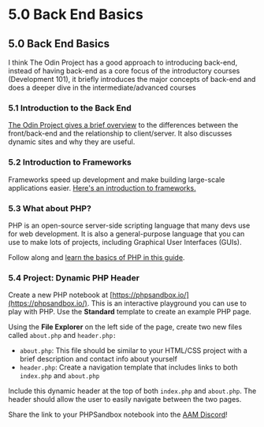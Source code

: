 # 5.0 Back End Basics

## 5.0 Back End Basics

I think The Odin Project has a good approach to introducing back-end, instead of having back-end as a core focus of the introductory courses (Development 101), it briefly introduces the major concepts of back-end and does a deeper dive in the intermediate/advanced courses

### 5.1 Introduction to the Back End

[The Odin Project gives a brief overview](https://www.theodinproject.com/lessons/foundations-introduction-to-the-back-end) to the differences between the front/back-end and the relationship to client/server. It also discusses dynamic sites and why they are useful.

### 5.2 Introduction to Frameworks

Frameworks speed up development and make building large-scale applications easier. [Here's an introduction to frameworks.](https://www.theodinproject.com/lessons/foundations-introduction-to-frameworks)

### 5.3 What about PHP?

PHP is an open-source server-side scripting language that many devs use for web development. It is also a general-purpose language that you can use to make lots of projects, including Graphical User Interfaces (GUIs).

Follow along and [learn the basics of PHP in this guide](https://www.freecodecamp.org/news/what-is-php-the-php-programming-language-meaning-explained/).

### 5.4 Project: Dynamic PHP Header

Create a new PHP notebook at [https://phpsandbox.io/](https://phpsandbox.io/). This is an interactive playground you can use to play with PHP. Use the **Standard** template to create an example PHP page.&#x20;

Using the **File Explorer** on the left side of the page, create two new files called `about.php` and `header.php:`

* `about.php`: This file should be similar to your HTML/CSS project with a brief description and contact info about yourself
* `header.php`: Create a navigation template that includes links to both `index.php` and `about.php`

Include this dynamic header at the top of both `index.php` and `about.php`. The header should allow the user to easily navigate between the two pages.

Share the link to your PHPSandbox notebook into the [AAM Discord](https://discord.gg/5fY5efPd)!

